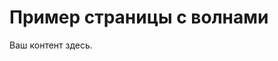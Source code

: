 <!DOCTYPE html>
<html lang="ru">
<head>
  <meta charset="UTF-8">
  <meta name="viewport" content="width=device-width, initial-scale=1.0">
  <title>Эффект волн</title>
  <style>
    /* Основной контейнер для волн */
    .waveContainer {
      position: fixed;
      bottom: 0;
      width: 100%;
      height: 150px; /* Изменяй высоту волн */
      overflow: hidden;
    }

    /* Волны */
    .wave {
      position: absolute;
      width: 200%; /* Дважды больше ширины окна */
      height: 150px; /* Высота волн */
      background: linear-gradient(to right, #0088FF, #0059b3); /* Цвет волн */
      animation: wave 7s linear infinite; /* Анимация */
    }

    /* Первый слой волн */
    .wave:nth-child(1) {
      top: 0;
      z-index: 1000;
      animation-delay: 0s;
    }

    /* Второй слой волн */
    .wave:nth-child(2) {
      top: 10px;
      z-index: 999;
      opacity: 0.8; /* Прозрачность */
      animation-delay: -3s;
    }

    /* Третий слой волн */
    .wave:nth-child(3) {
      top: 20px;
      z-index: 998;
      opacity: 0.6; /* Прозрачность */
      animation-delay: -6s;
    }

    /* Анимация волн */
    @keyframes wave {
      0% {
        left: -50%;
      }
      50% {
        left: 0;
      }
      100% {
        left: -50%;
      }
    }
  </style>
</head>
<body>
  <!-- Основное содержимое страницы -->
  <h1>Пример страницы с волнами</h1>
  <p>Ваш контент здесь.</p>

  <!-- Контейнер для волн -->
  <div class="waveContainer">
    <div class="wave"></div>
    <div class="wave"></div>
    <div class="wave"></div>
  </div>
</body>
</html>
